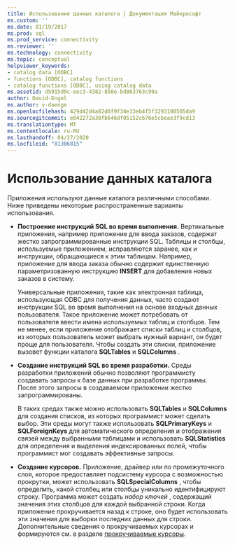 ```yaml
---
title: Использование данных каталога | Документация Майкрософт
ms.custom: ''
ms.date: 01/19/2017
ms.prod: sql
ms.prod_service: connectivity
ms.reviewer: ''
ms.technology: connectivity
ms.topic: conceptual
helpviewer_keywords:
- catalog data [ODBC]
- functions [ODBC], catalog functions
- catalog functions [ODBC], using catalog data
ms.assetid: d5915d0c-eec3-4382-850e-bd863763c99a
author: David-Engel
ms.author: v-daenge
ms.openlocfilehash: 429d42d4a82d0f9f34e33eb4f5f3293100505da9
ms.sourcegitcommit: e042272a38fb646df05152c676e5cbeae3f9cd13
ms.translationtype: MT
ms.contentlocale: ru-RU
ms.lasthandoff: 04/27/2020
ms.locfileid: "81306815"
---
```

# <a name="uses-of-catalog-data"></a>Использование данных каталога
Приложения используют данные каталога различными способами. Ниже приведены некоторые распространенные варианты использования.  
  
-   **Построение инструкций SQL во время выполнения.** Вертикальные приложения, например приложение для ввода заказов, содержат жестко запрограммированные инструкции SQL. Таблицы и столбцы, используемые приложением, исправляются заранее, как и инструкции, обращающиеся к этим таблицам. Например, приложение для ввода заказа обычно содержит единственную параметризованную инструкцию **INSERT** для добавления новых заказов в систему.  
  
     Универсальные приложения, такие как электронная таблица, использующая ODBC для получения данных, часто создают инструкции SQL во время выполнения на основе входных данных пользователя. Такое приложение может потребовать от пользователя ввести имена используемых таблиц и столбцов. Тем не менее, если приложение отображает списки таблиц и столбцов, из которых пользователь может выбрать нужный вариант, он будет проще для пользователя. Чтобы создать эти списки, приложение вызовет функции каталога **SQLTables** и **SQLColumns** .  
  
-   **Создание инструкций SQL во время разработки.** Среды разработки приложений обычно позволяют программисту создавать запросы к базе данных при разработке программы. После этого запросы в создаваемом приложении жестко запрограммированы.  
  
     В таких средах также можно использовать **SQLTables** и **SQLColumns** для создания списков, из которых программист может сделать выбор. Эти среды могут также использовать **SQLPrimaryKeys** и **SQLForeignKeys** для автоматического определения и отображения связей между выбранными таблицами и использовать **SQLStatistics** для определения и выделения индексированных полей, чтобы программист мог создавать эффективные запросы.  
  
-   **Создание курсоров.** Приложение, драйвер или по промежуточного слоя, которое предоставляет подсистему курсора с возможностью прокрутки, может использовать **SQLSpecialColumns** , чтобы определить, какой столбец или столбцы уникально идентифицируют строку. Программа может создать *набор ключей* , содержащий значения этих столбцов для каждой выбранной строки. Когда приложение прокручивается назад к строке, оно будет использовать эти значения для выборки последних данных для строки. Дополнительные сведения о прокручиваемых курсорах и формируются см. в разделе [прокручиваемые курсоры](../../../odbc/reference/develop-app/scrollable-cursors.md).
